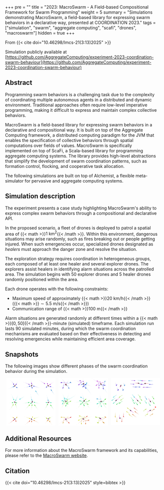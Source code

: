 +++
pre = ""
title = "2023: MacroSwarm - A Field-based Compositional Framework for Swarm Programming"
weight = 5
summary = "Simulations demonstrating MacroSwarm, a field-based library for expressing swarm behaviors in a declarative way, presented at COORDINATION 2023."
tags = ["simulation", "swarm", "aggregate computing", "scafi", "drones", "macroswarm"]
hidden = true
+++

From {{< cite doi="10.46298/lmcs-21(3:13)2025" >}}

Simulation publicly available at [https://github.com/AggregateComputing/experiment-2023-coordination-swarm-behaviour](https://github.com/AggregateComputing/experiment-2023-coordination-swarm-behaviour)


## Abstract

Programming swarm behaviors is a challenging task due to the complexity of coordinating multiple autonomous agents
in a distributed and dynamic environment.
Traditional approaches often require low-level imperative programming,
making it difficult to express and maintain complex collective behaviors.

MacroSwarm is a field-based library for expressing swarm behaviors in a declarative and compositional way.
It is built on top of the Aggregate Computing framework,
a distributed computing paradigm for the JVM that enables the specification of collective behaviors
through spatial computations over fields of values.
MacroSwarm is specifically implemented on top of ScaFi,
a Scala-based library for programming aggregate computing systems.
The library provides high-level abstractions that simplify the development of swarm coordination patterns,
such as formation control, flocking, and cooperative task allocation.

The following simulations are built on top of Alchemist,
a flexible meta-simulator for pervasive and aggregate computing systems.

## Simulation description

The experiment presents a case study highlighting MacroSwarm's ability to express complex swarm behaviors
through a compositional and declarative API.

In the proposed scenario,
a fleet of drones is deployed to patrol a spatial area of {{< math >}}$1 \text{ km}^2${{< /math >}}.
Within this environment,
dangerous situations may arise randomly,
such as fires breaking out or people getting injured.
When such emergencies occur,
specialized drones designated as _healers_ must approach the danger zone and resolve the situation.

The exploration strategy requires coordination in heterogeneous groups,
each composed of at least one healer and several explorer drones.
The explorers assist healers in identifying alarm situations across the patrolled area.
The simulation begins with 50 explorer drones and 5 healer drones randomly positioned within the area.

Each drone operates with the following constraints:
- Maximum speed of approximately {{< math >}}$20 \text{ km/h}${{< /math >}} ({{< math >}}$\sim 5.5 \text{ m/s}${{< /math >}})
- Communication range of {{< math >}}$100 \text{ m}${{< /math >}}

Alarm situations are generated randomly at different times within a {{< math >}}$[0, 50]${{< /math >}}-minute (simulated) timeframe.
Each simulation run lasts 90 simulated minutes,
during which the swarm coordination mechanisms are evaluated based on their effectiveness
in detecting and resolving emergencies while maintaining efficient area coverage.

## Snapshots
The following images show different phases of the swarm coordination behavior during the simulation.

<div style="text-align:center;white-space:nowrap;"><img src="snapshot1.png" alt="snapshot-1" style="display:inline-block;width:32%;margin:0 1%;vertical-align:top;" /><img src="snapshot2.png" alt="snapshot-2" style="display:inline-block;width:32%;margin:0 1%;vertical-align:top;" /><img src="snapshot3.png" alt="snapshot-3" style="display:inline-block;width:32%;margin:0 1%;vertical-align:top;" /></div>

## Additional Resources

For more information about the MacroSwarm framework and its capabilities,
please refer to the [MacroSwarm website](https://scafi.github.io/macro-swarm/guide/alchemist.html).

## Citation
{{< cite doi="10.46298/lmcs-21(3:13)2025" style=bibtex >}}

